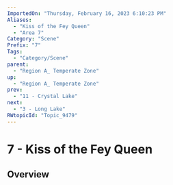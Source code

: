 ```yaml
---
ImportedOn: "Thursday, February 16, 2023 6:10:23 PM"
Aliases:
  - "Kiss of the Fey Queen"
  - "Area 7"
Category: "Scene"
Prefix: "7"
Tags:
  - "Category/Scene"
parent:
  - "Region A_ Temperate Zone"
up:
  - "Region A_ Temperate Zone"
prev:
  - "11 - Crystal Lake"
next:
  - "3 - Long Lake"
RWtopicId: "Topic_9479"
---
```

# 7 - Kiss of the Fey Queen
## Overview
